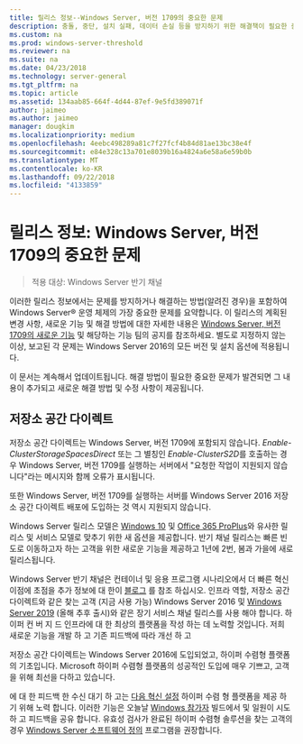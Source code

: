 ```yaml
---
title: 릴리스 정보--Windows Server, 버전 1709의 중요한 문제
description: 충돌, 중단, 설치 실패, 데이터 손실 등을 방지하기 위한 해결책이 필요한 중요한 문제를 요약합니다.
ms.custom: na
ms.prod: windows-server-threshold
ms.reviewer: na
ms.suite: na
ms.date: 04/23/2018
ms.technology: server-general
ms.tgt_pltfrm: na
ms.topic: article
ms.assetid: 134aab85-664f-4d44-87ef-9e5fd389071f
author: jaimeo
ms.author: jaimeo
manager: dougkim
ms.localizationpriority: medium
ms.openlocfilehash: 4eebc498289a81c7f27fcf4b84d81ae13bc38e4f
ms.sourcegitcommit: e84e328c13a701e8039b16a4824a6e58a6e59b0b
ms.translationtype: MT
ms.contentlocale: ko-KR
ms.lasthandoff: 09/22/2018
ms.locfileid: "4133859"
---
```

# 릴리스 정보: Windows Server, 버전 1709의 중요한 문제

>적용 대상: Windows Server 반기 채널

이러한 릴리스 정보에서는 문제를 방지하거나 해결하는 방법(알려진 경우)을 포함하여 Windows Server&reg; 운영 체제의 가장 중요한 문제를 요약합니다. 이 릴리스의 계획된 변경 사항, 새로운 기능 및 해결 방법에 대한 자세한 내용은 [Windows Server, 버전 1709의 새로운 기능](whats-new-in-windows-server-1709.md) 및 해당하는 기능 팀의 공지를 참조하세요. 별도로 지정하지 않는 이상, 보고된 각 문제는 Windows Server 2016의 모든 버전 및 설치 옵션에 적용됩니다.  

이 문서는 계속해서 업데이트됩니다. 해결 방법이 필요한 중요한 문제가 발견되면 그 내용이 추가되고 새로운 해결 방법 및 수정 사항이 제공됩니다.  
  
## 저장소 공간 다이렉트
[comment]: # (ID: 알 수 있습니다. Submitter: stevenek 상태: 승인)  
저장소 공간 다이렉트는 Windows Server, 버전 1709에 포함되지 않습니다. *Enable-ClusterStorageSpacesDirect* 또는 그 별칭인 *Enable-ClusterS2D*를 호출하는 경우 Windows Server, 버전 1709를 실행하는 서버에서 "요청한 작업이 지원되지 않습니다"라는 메시지와 함께 오류가 표시됩니다.

또한 Windows Server, 버전 1709를 실행하는 서버를 Windows Server 2016 저장소 공간 다이렉트 배포에 도입하는 것 역시 지원되지 않습니다.

Windows Server 릴리스 모델은 [Windows 10](https://docs.microsoft.com/windows/deployment/update/waas-overview) 및 [Office 365 ProPlus](https://support.office.com/article/Overview-of-the-upcoming-changes-to-Office-365-ProPlus-update-management-78b33779-9356-4cdf-9d2c-08350ef05cca?ui=en-US&rs=en-US&ad=US)와 유사한 릴리스 및 서비스 모델로 맞추기 위한 새 옵션을 제공합니다. 반기 채널 릴리스는 빠른 빈도로 이동하고자 하는 고객을 위한 새로운 기능을 제공하고 1년에 2번, 봄과 가을에 새로 릴리스됩니다.

Windows Server 반기 채널은 컨테이너 및 응용 프로그램 시나리오에서 더 빠른 혁신 이점에 초점을 추가 정보에 대 한이 [블로그](https://cloudblogs.microsoft.com/windowsserver/2018/03/29/windows-server-semi-annual-channel-update) 를 참조 하십시오. 인프라 역할, 저장소 공간 다이렉트와 같은 찾는 고객 (지금 사용 가능) Windows Server 2016 및 [Windows Server 2019](https://cloudblogs.microsoft.com/windowsserver/2018/03/20/introducing-windows-server-2019-now-available-in-preview) (올해 추후 출시)와 같은 장기 서비스 채널 릴리스를 사용 해야 합니다. 하이퍼 컨 버 지 드 인프라에 대 한 최상의 플랫폼을 작성 하는 데 노력할 것입니다. 저희 새로운 기능을 개발 하 고 기존 피드백에 따라 개선 하 고 

저장소 공간 다이렉트는 Windows Server 2016에 도입되었고, 하이퍼 수렴형 플랫폼의 기초입니다. Microsoft 하이퍼 수렴형 플랫폼의 성공적인 도입에 매우 기쁘고, 고객을 위해 최선을 다하고 있습니다.

에 대 한 피드백 한 수신 대기 하 고는 [다음 혁신 설정](https://blogs.technet.microsoft.com/windowsserver/2017/09/07/sneak-peek-2-windows-server-version-1709-hyper-converged-infrastructure/) 하이퍼 수렴 형 플랫폼을 제공 하기 위해 노력 합니다. 이러한 기능은 오늘날 [Windows 참가자](https://insider.windows.com/for-business/) 빌드에서 및 일원이 시도 하 고 피드백을 공유 합니다. 유효성 검사가 완료된 하이퍼 수렴형 솔루션을 찾는 고객의 경우 [Windows Server 소프트웨어 정의](http://microsoft.com/wssd) 프로그램을 권장합니다.
